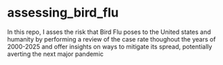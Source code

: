 # assessing_bird_flu
In this repo, I asses the risk that Bird Flu poses to the United states and humanity by performing a review of the case rate thoughout the years of 2000-2025 and offer insights on ways to mitigate its spread, potentially averting the next major pandemic
